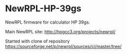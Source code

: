 # NewRPL-HP-39gs
NewRPL firmware for calculator HP 39gs.

Main NewRPL site: http://hpgcc3.org/projects/newrpl/

Started with clone of repository https://sourceforge.net/p/newrpl/sources/ci/master/tree/


